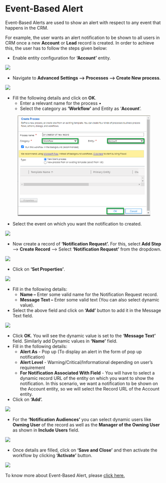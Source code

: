 # Event-Based Alert

Event-Based Alerts are used to show an alert with respect to any event that happens in the CRM.&#x20;

For example, the user wants an alert notification to be shown to all users in CRM once a new **Account** or **Lead** record is created. In order to achieve this, the user has to follow the steps given below:

* Enable entity configuration for **‘Account’** entity.&#x20;

![](<../../../.gitbook/assets/Event\_1 (3).png>)

* Navigate to **Advanced Settings --> Processes --> Create New process**.

![](<../../../.gitbook/assets/Event\_2 (4).png>)

* Fill the following details and click on **OK**.&#x20;
  * Enter a relevant name for the process •
  * Select the category as **‘Workflow’** and Entity as ‘**Account**’.

<figure><img src="../../../.gitbook/assets/3 (17).png" alt=""><figcaption></figcaption></figure>

* Select the event on which you want the notification to created.

![](../../../.gitbook/assets/Event\_4.png)

* Now create a record of **‘Notification Request’.** For this, select **Add Step** --> **Create Record** --> Select **‘Notification Request’** from the dropdown.

![](../../../.gitbook/assets/Event\_5.png)

* Click on **‘Set Properties’**.&#x20;

![](<../../../.gitbook/assets/Event\_6 (3).png>)

* Fill in the following details:&#x20;
  * **Name –** Enter some valid name for the Notification Request record.&#x20;
  * **Message Text –** Enter some valid text (You can also select dynamic value).
* Select the above field and click on **‘Add’** button to add it in the Message Text field.

![](<../../../.gitbook/assets/Event\_1 (1).png>)

* Click **OK**. You will see the dynamic value is set to the **‘Message Text’** field. Similarly add Dynamic values in **‘Name’** field.
* Fill in the following details:&#x20;
  * **Alert As** - Pop up (To display an alert in the form of pop up notification)&#x20;
  * **Alert Level** - Warning/Critical/Informational depending on user’s requirement&#x20;
  * **For Notification Associated With Field** - You will have to select a dynamic record URL of the entity on which you want to show the notification. In this scenario, we want a notification to be shown on the Account entity, so we will select the Record URL of the Account entity.
* Click on **‘Add’.**

![](<../../../.gitbook/assets/Event\_2 (3).png>)

* For the **‘Notification Audiences’** you can select dynamic users like **Owning User** of the record as well as the **Manager of the Owning User** as shown in **Include Users** field.

![](<../../../.gitbook/assets/Event\_8 (1).png>)

* Once details are filled, click on **‘Save and Close’** and then activate the workflow by clicking **‘Activate’** button.

![](<../../../.gitbook/assets/Event\_9 (1).png>)

To know more about Event-Based Alert, please [click here.](https://docs.inogic.com/alerts4dynamics/features/event-based-alert)


